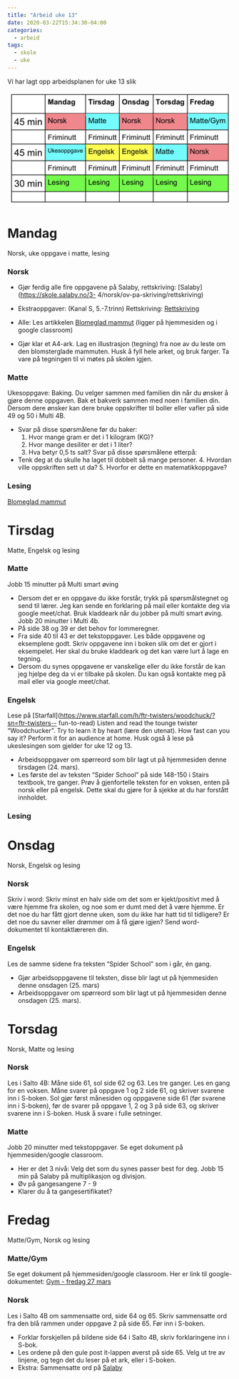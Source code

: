 ```yaml
---
title: "Arbeid uke 13"
date: 2020-03-22T15:34:30-04:00
categories:
  - arbeid
tags:
  - skole
  - uke
---
```

Vi har lagt opp arbeidsplanen for uke 13 slik

![google mail](/media/img/timeplan-uke-13.png)

# Mandag
Norsk, uke oppgave i matte, lesing

### Norsk

* Gjør ferdig alle fire oppgavene på Salaby, rettskriving: [Salaby](https://skole.salaby.no/3-
4/norsk/ov-pa-skriving/rettskriving)

* Ekstraoppgaver: (Kanal S, 5.-7.trinn) Rettskriving: [Rettskriving](https://skole.salaby.no/5-7/norsk/rettskriving/introduksjon-med-enheter)
* Alle: Les artikkelen [Blomeglad mammut](https://files.itslearning.com/data/397/open/co73037/6434468.pdf) (ligger på hjemmesiden og i google
classroom)
* Gjør klar et A4-ark. Lag en illustrasjon (tegning) fra noe av du leste om den
blomsterglade mammuten. Husk å fyll hele arket, og bruk farger. Ta vare på
tegningen til vi møtes på skolen igjen.

### Matte

Ukesoppgave: Baking. Du velger sammen med familien din når du ønsker å gjøre
denne oppgaven.
Bak et bakverk sammen med noen i familien din.
Dersom dere ønsker kan dere bruke oppskrifter til boller eller vafler på side 49 og 50 i
Multi 4B.
* Svar på disse spørsmålene før du baker:
  1. Hvor mange gram er det i 1 kilogram (KG)?
  2. Hvor mange desiliter er det i 1 liter?
  3. Hva betyr 0,5 ts salt?
Svar på disse spørsmålene etterpå:
* Tenk deg at du skulle ha laget til dobbelt så mange personer.
  4. Hvordan ville oppskriften sett ut da?
  5. Hvorfor er dette en matematikkoppgave?

### Lesing 

[Blomeglad mammut](https://files.itslearning.com/data/397/open/co73037/6434468.pdf)

# Tirsdag
Matte, Engelsk og lesing

### Matte
Jobb 15 minutter på Multi smart øving
* Dersom det er en oppgave du ikke forstår, trykk på spørsmålstegnet og send til
  lærer. Jeg kan sende en forklaring på mail eller kontakte deg via google
  meet/chat. Bruk kladdeark når du jobber på multi smart øving.
Jobb 20 minutter i Multi 4b.
* På side 38 og 39 er det behov for lommeregner.
* Fra side 40 til 43 er det tekstoppgaver. Les både oppgavene og eksemplene godt.
  Skriv oppgavene inn i boken slik om det er gjort i eksempelet. Her skal du bruke
  kladdeark og det kan være lurt å lage en tegning.
* Dersom du synes oppgavene er vanskelige eller du ikke forstår de kan jeg hjelpe
  deg da vi er tilbake på skolen. Du kan også kontakte meg på mail eller via google
  meet/chat.


### Engelsk
Lese på [Starfall](https://www.starfall.com/h/ftr-twisters/woodchuck/?sn=ftr-twisters--
fun-to-read)
Listen and read the tounge twister “Woodchucker”. Try to learn it by heart (lære den
utenat). How fast can you say it? Perform it for an audience at home.
Husk også å lese på ukeslesingen som gjelder for uke 12 og 13.
* Arbeidsoppgaver om spørreord som blir lagt ut på hjemmesiden denne tirsdagen (24.
  mars).
* Les første del av teksten “Spider School” på side 148-150 i Stairs textbook, tre
  ganger. Prøv å gjenfortelle teksten for en voksen, enten på norsk eller på engelsk.
  Dette skal du gjøre for å sjekke at du har forstått innholdet.

### Lesing

# Onsdag
Norsk, Engelsk og lesing

### Norsk
Skriv i word: Skriv minst en halv side om det som er kjekt/positivt med å være
hjemme fra skolen, og noe som er dumt med det å være hjemme. Er det noe du har
fått gjort denne uken, som du ikke har hatt tid til tidligere? Er det noe du savner eller
drømmer om å få gjøre igjen? Send word-dokumentet til kontaktlæreren din.

### Engelsk
Les de samme sidene fra teksten “Spider School” som i går, én gang.
* Gjør arbeidsoppgavene til teksten, disse blir lagt ut på hjemmesiden denne onsdagen
  (25. mars)
* Arbeidsoppgaver om spørreord som blir lagt ut på hjemmesiden denne onsdagen
  (25. mars).

# Torsdag
Norsk, Matte og lesing

### Norsk
Les i Salto 4B: Måne side 61, sol side 62 og 63. Les tre ganger. Les en gang for en
voksen. Måne svarer på oppgave 1 og 2 side 61, og skriver svarene inn i S-boken.
Sol gjør først månesiden og oppgavene side 61 (før svarene inn i S-boken), før de
svarer på oppgave 1, 2 og 3 på side 63, og skriver svarene inn i S-boken. Husk å
svare i fulle setninger.

### Matte
Jobb 20 minutter med tekstoppgaver. Se eget dokument på hjemmesiden/google classroom.
* Her er det 3 nivå: Velg det som du synes passer best for deg.
Jobb 15 min på Salaby på multiplikasjon og divisjon.
* Øv på gangesangene 7 - 9
* Klarer du å ta gangesertifikatet?

# Fredag
Matte/Gym, Norsk og lesing

### Matte/Gym
Se eget dokument på hjemmesiden/google classroom. Her er link til google-dokumentet:
[Gym - fredag 27 mars](https://docs.google.com/document/d/1BFRw4Tk1XM82eSxJBCtk3Enand2D5Esg0thnAUBsiBA/edit?ts=5e749a23)

### Norsk 
Les i Salto 4B om sammensatte ord, side 64 og 65. Skriv sammensatte ord fra den
blå rammen under oppgave 2 på side 65. Før inn i S-boken.
* Forklar forskjellen på bildene side 64 i Salto 4B, skriv forklaringene inn i S-bok.
* Les ordene på den gule post it-lappen øverst på side 65. Velg ut tre av linjene, og
  tegn det du leser på et ark, eller i S-boken.
* Ekstra: Sammensatte ord på [Salaby](https://skole.salaby.no/3-4/norsk/ov-paskriving/sammensatte-ord)



